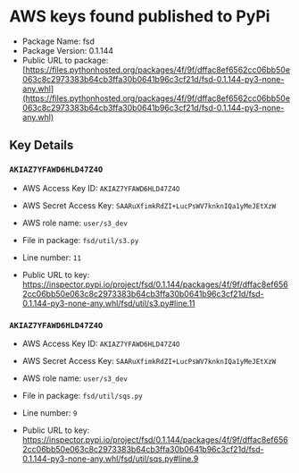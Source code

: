 # AWS keys found published to PyPi

* Package Name: fsd
* Package Version: 0.1.144
* Public URL to package: [https://files.pythonhosted.org/packages/4f/9f/dffac8ef6562cc06bb50e063c8c2973383b64cb3ffa30b0641b96c3cf21d/fsd-0.1.144-py3-none-any.whl](https://files.pythonhosted.org/packages/4f/9f/dffac8ef6562cc06bb50e063c8c2973383b64cb3ffa30b0641b96c3cf21d/fsd-0.1.144-py3-none-any.whl)

## Key Details

### `AKIAZ7YFAWD6HLD47Z4O`

* AWS Access Key ID: `AKIAZ7YFAWD6HLD47Z4O`
* AWS Secret Access Key: `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` 
* AWS role name: `user/s3_dev`
* File in package: `fsd/util/s3.py`
* Line number: `11`

* Public URL to key: https://inspector.pypi.io/project/fsd/0.1.144/packages/4f/9f/dffac8ef6562cc06bb50e063c8c2973383b64cb3ffa30b0641b96c3cf21d/fsd-0.1.144-py3-none-any.whl/fsd/util/s3.py#line.11



### `AKIAZ7YFAWD6HLD47Z4O`

* AWS Access Key ID: `AKIAZ7YFAWD6HLD47Z4O`
* AWS Secret Access Key: `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` 
* AWS role name: `user/s3_dev`
* File in package: `fsd/util/sqs.py`
* Line number: `9`

* Public URL to key: https://inspector.pypi.io/project/fsd/0.1.144/packages/4f/9f/dffac8ef6562cc06bb50e063c8c2973383b64cb3ffa30b0641b96c3cf21d/fsd-0.1.144-py3-none-any.whl/fsd/util/sqs.py#line.9


